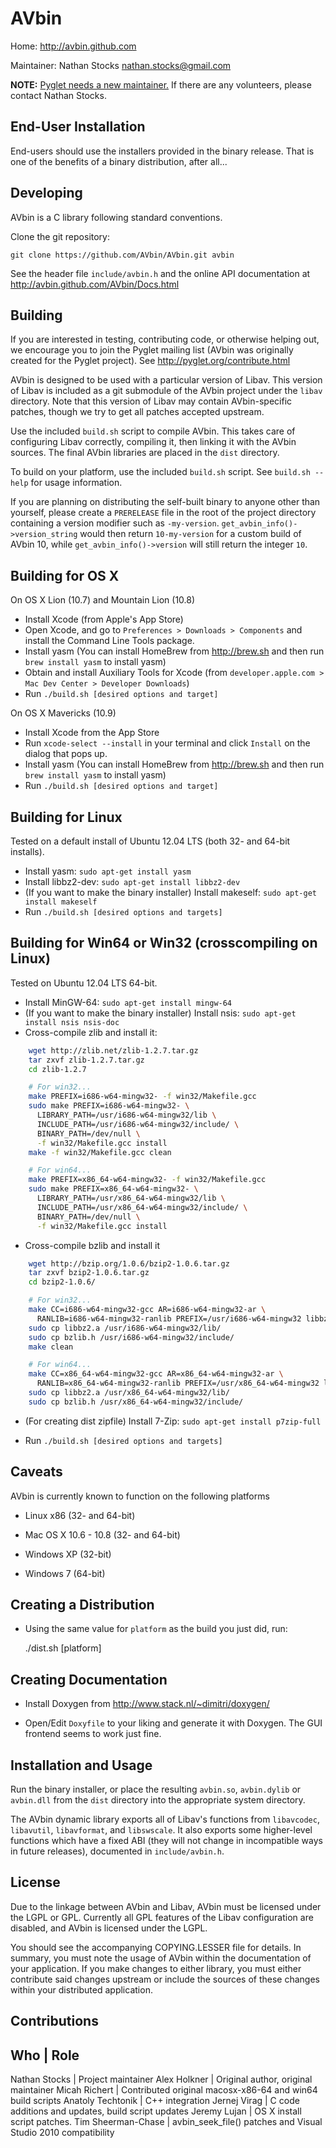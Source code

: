 AVbin
=====

Home: http://avbin.github.com

Maintainer: Nathan Stocks <nathan.stocks@gmail.com>

**NOTE:**  [Pyglet needs a new
maintainer.](https://groups.google.com/d/msg/pyglet-users/HxJVKUPcwgE/elTwFk7MyxEJ)
If there are any volunteers, please contact Nathan Stocks.

End-User Installation
---------------------

End-users should use the installers provided in the binary release.  That is one
of the benefits of a binary distribution, after all...


Developing
----------

AVbin is a C library following standard conventions.

Clone the git repository:

    git clone https://github.com/AVbin/AVbin.git avbin

See the header file `include/avbin.h` and the online API documentation at
http://avbin.github.com/AVbin/Docs.html


Building
--------

If you are interested in testing, contributing code, or otherwise helping out,
we encourage you to join the Pyglet mailing list (AVbin was originally created
for the Pyglet project).  See http://pyglet.org/contribute.html

AVbin is designed to be used with a particular version of Libav.  This version
of Libav is included as a git submodule of the AVbin project under the `libav`
directory.  Note that this version of Libav may contain AVbin-specific patches,
though we try to get all patches accepted upstream.

Use the included `build.sh` script to compile AVbin.  This takes care of
configuring Libav correctly, compiling it, then linking it with the AVbin
sources.  The final AVbin libraries are placed in the `dist` directory.

To build on your platform, use the included `build.sh` script.  See
`build.sh --help` for usage information.

If you are planning on distributing the self-built binary to anyone other than
yourself, please create a `PRERELEASE` file in the root of the project directory
containing a version modifier such as `-my-version`.
`get_avbin_info()->version_string` would then return `10-my-version` for a custom
build of AVbin 10, while `get_avbin_info()->version` will still return the integer
`10`.


Building for OS X
-----------------

On OS X Lion (10.7) and Mountain Lion (10.8)

- Install Xcode (from Apple's App Store)
- Open Xcode, and go to `Preferences > Downloads > Components` and install the
  Command Line Tools package.
- Install yasm (You can install HomeBrew from http://brew.sh and then run `brew
  install yasm` to install yasm)
- Obtain and install Auxiliary Tools for Xcode (from `developer.apple.com >
  Mac Dev Center > Developer Downloads`)
- Run `./build.sh [desired options and target]`

On OS X Mavericks (10.9)
- Install Xcode from the App Store
- Run `xcode-select --install` in your terminal and click `Install` on the
  dialog that pops up.
- Install yasm (You can install HomeBrew from http://brew.sh and then run `brew
  install yasm` to install yasm)
- Run `./build.sh [desired options and target]`


Building for Linux
------------------

Tested on a default install of Ubuntu 12.04 LTS (both 32- and 64-bit installs).

- Install yasm: `sudo apt-get install yasm`
- Install libbz2-dev: `sudo apt-get install libbz2-dev`
- (If you want to make the binary installer)
  Install makeself: `sudo apt-get install makeself`
- Run `./build.sh [desired options and targets]`


Building for Win64 or Win32 (crosscompiling on Linux)
-----------------------------------------------------

Tested on Ubuntu 12.04 LTS 64-bit.

- Install MinGW-64: `sudo apt-get install mingw-64`
- (If you want to make the binary installer)
  Install nsis: `sudo apt-get install nsis nsis-doc`
- Cross-compile zlib and install it:

```bash
    wget http://zlib.net/zlib-1.2.7.tar.gz
    tar zxvf zlib-1.2.7.tar.gz
    cd zlib-1.2.7

    # For win32...
    make PREFIX=i686-w64-mingw32- -f win32/Makefile.gcc
    sudo make PREFIX=i686-w64-mingw32- \
      LIBRARY_PATH=/usr/i686-w64-mingw32/lib \
      INCLUDE_PATH=/usr/i686-w64-mingw32/include/ \
      BINARY_PATH=/dev/null \
      -f win32/Makefile.gcc install
    make -f win32/Makefile.gcc clean

    # For win64...
    make PREFIX=x86_64-w64-mingw32- -f win32/Makefile.gcc
    sudo make PREFIX=x86_64-w64-mingw32- \
      LIBRARY_PATH=/usr/x86_64-w64-mingw32/lib \
      INCLUDE_PATH=/usr/x86_64-w64-mingw32/include/ \
      BINARY_PATH=/dev/null \
      -f win32/Makefile.gcc install
```

- Cross-compile bzlib and install it

```bash
    wget http://bzip.org/1.0.6/bzip2-1.0.6.tar.gz
    tar zxvf bzip2-1.0.6.tar.gz
    cd bzip2-1.0.6/

    # For win32...
    make CC=i686-w64-mingw32-gcc AR=i686-w64-mingw32-ar \
      RANLIB=i686-w64-mingw32-ranlib PREFIX=/usr/i686-w64-mingw32 libbz2.a
    sudo cp libbz2.a /usr/i686-w64-mingw32/lib/
    sudo cp bzlib.h /usr/i686-w64-mingw32/include/
    make clean

    # For win64...
    make CC=x86_64-w64-mingw32-gcc AR=x86_64-w64-mingw32-ar \
      RANLIB=x86_64-w64-mingw32-ranlib PREFIX=/usr/x86_64-w64-mingw32 libbz2.a
    sudo cp libbz2.a /usr/x86_64-w64-mingw32/lib/
    sudo cp bzlib.h /usr/x86_64-w64-mingw32/include/
```

- (For creating dist zipfile) Install 7-Zip: `sudo apt-get install p7zip-full`

- Run `./build.sh [desired options and targets]`


Caveats
-------

AVbin is currently known to function on the following platforms

* Linux x86 (32- and 64-bit)

* Mac OS X 10.6 - 10.8 (32- and 64-bit)

* Windows XP (32-bit)

* Windows 7 (64-bit)


Creating a Distribution
-----------------------

- Using the same value for `platform` as the build you just did, run:

    ./dist.sh [platform]


Creating Documentation
----------------------

- Install Doxygen from http://www.stack.nl/~dimitri/doxygen/

- Open/Edit `Doxyfile` to your liking and generate it with Doxygen.  The GUI
  frontend seems to work just fine.


Installation and Usage
----------------------

Run the binary installer, or place the resulting `avbin.so`, `avbin.dylib` or
`avbin.dll` from the `dist` directory into the appropriate system directory.

The AVbin dynamic library exports all of Libav's functions from `libavcodec`,
`libavutil`, `libavformat`, and `libswscale`.  It also exports some higher-level
functions which have a fixed ABI (they will not change in incompatible ways
in future releases), documented in `include/avbin.h`.


License
-------

Due to the linkage between AVbin and Libav, AVbin must be licensed under the
LGPL or GPL.  Currently all GPL features of the Libav configuration are
disabled, and AVbin is licensed under the LGPL.

You should see the accompanying COPYING.LESSER file for details.  In summary,
you must note the usage of AVbin within the documentation of your application.
If you make changes to either library, you must either contribute said changes
upstream or include the sources of these changes within your distributed
application.


Contributions
-------------

Who                | Role
-------------------------
Nathan Stocks      | Project maintainer
Alex Holkner       | Original author, original maintainer
Micah Richert      | Contributed original macosx-x86-64 and win64 build scripts
Anatoly Techtonik  | C++ integration
Jernej Virag       | C code additions and updates, build script updates
Jeremy Lujan       | OS X install script patches.
Tim Sheerman-Chase | avbin_seek_file() patches and Visual Studio 2010 compatibility
